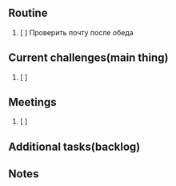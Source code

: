 ## Routine
1. [ ] Проверить почту после обеда


## Current challenges(main thing)
1. [ ] 



## Meetings
1. [ ] 


## Additional tasks(backlog)



## Notes